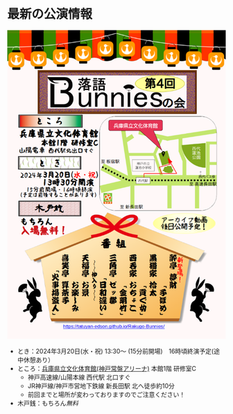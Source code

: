 # 最新の公演情報

![第4回落語バニーズの会](./img/Chirashi/Fourth.png "第4回落語バニーズの会")

* とき：2024年3月20日(水・祝) 13:30〜 (15分前開場)　16時頃終演予定(途中休憩あり）
* ところ：[兵庫県立文化体育館(神戸常盤アリーナ)](https://www.hyogobuntai.jp/) 本館1階 研修室C
  * 神戸高速線/山陽本線 西代駅 北口すぐ
  * JR神戸線/神戸市営地下鉄線 新長田駅 北へ徒歩約10分
  * 前回までと場所が変わっておりますのでご注意ください！
* 木戸銭：もちろん*無料*
